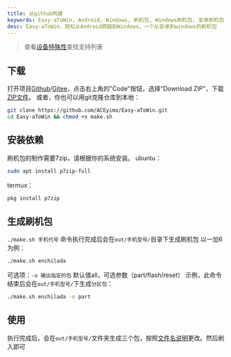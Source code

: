 ```yaml
---
title: 从github构建
keywords: Easy-aToWin, Android, Windows, 刷机包, Windows刷机包, 安卓刷机包,  Windows11, Windows10, Windows 11 arm, Windows 10 arm, 安卓刷Windows, 小米刷Windows, 一加刷Windows, 红米刷Windows, 亦魔
desc: Easy-aToWin，轻松从Android跨越到Windows，一个从安卓到windows的刷机包
---
```


> 查看[设备特殊性](../../device/README.md)查找支持列表
## 下载
打开项目[Github](https://github.com/ACEyimo/Easy-aToWin)/[Gitee](https://gitee.com/ACEyimo/Easy-aToWin)，点击右上角的"Code"按钮，选择"Download ZIP"，下载[ZIP文件](https://github.com/ACEyimo/Easy-aToWin/archive/refs/heads/main.zip)。
或者，你也可以用git克隆仓库到本地：
```sh
git clone https://github.com/ACEyimo/Easy-aToWin.git
cd Easy-aToWin && chmod +x make.sh
```
## 安装依赖
刷机包的制作需要7zip，请根据你的系统安装。
ubuntu：
```bash
sudo apt install p7zip-full
```
termux：
```bash
pkg install p7zip
```
## 生成刷机包
`./make.sh 手机代号`
命令执行完成后会在`out/手机型号/`目录下生成刷机包
以一加6为例：
```sh
./make.sh enchilada
```
可选项：`-o 输出指定的包`
默认值all，可选参数（part/flash/reset）
示例，此命令结束后会在`out/手机型号/`下生成`分区包`：
```sh
./make.sh enchilada -o part
```

## 使用
执行完成后，会在`out/手机型号/`文件夹生成三个包，按照[文件名说明](../filename.md)更改。然后刷入即可